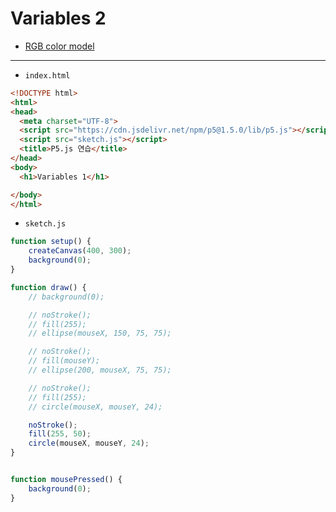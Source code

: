 # Variables 2

- [RGB color model](https://en.wikipedia.org/wiki/RGB_color_model)

---

- `index.html`

```html
<!DOCTYPE html>
<html>
<head>
  <meta charset="UTF-8">
  <script src="https://cdn.jsdelivr.net/npm/p5@1.5.0/lib/p5.js"></script>
  <script src="sketch.js"></script>
  <title>P5.js 연습</title>
</head>
<body>
  <h1>Variables 1</h1>

</body>
</html>
```


- `sketch.js`

```javascript
function setup() {
    createCanvas(400, 300);
    background(0);
}

function draw() {
    // background(0);

    // noStroke();
    // fill(255);
    // ellipse(mouseX, 150, 75, 75);

    // noStroke();
    // fill(mouseY);
    // ellipse(200, mouseX, 75, 75);

    // noStroke();
    // fill(255);
    // circle(mouseX, mouseY, 24);

    noStroke();
    fill(255, 50);
    circle(mouseX, mouseY, 24);
}


function mousePressed() {
    background(0);
}
```


